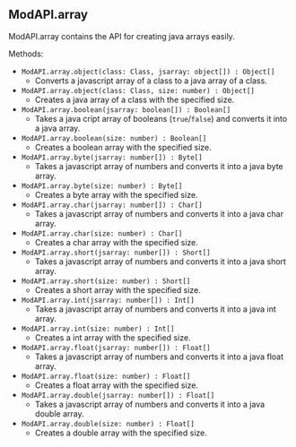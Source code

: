 ## ModAPI.array
ModAPI.array contains the API for creating java arrays easily.

Methods:
- `ModAPI.array.object(class: Class, jsarray: object[]) : Object[]`
    - Converts a javascript array of a class to a java array of a class.
- `ModAPI.array.object(class: Class, size: number) : Object[]`
    - Creates a java array of a class with the specified size.
- `ModAPI.array.boolean(jsarray: boolean[]) : Boolean[]`
    - Takes a java cript array of booleans (`true`/`false`) and converts it into a java array.
- `ModAPI.array.boolean(size: number) : Boolean[]`
    - Creates a boolean array with the specified size.
- `ModAPI.array.byte(jsarray: number[]) : Byte[]`
    - Takes a javascript array of numbers and converts it into a java byte array.
- `ModAPI.array.byte(size: number) : Byte[]`
    - Creates a byte array with the specified size.
- `ModAPI.array.char(jsarray: number[]) : Char[]`
    - Takes a javascript array of numbers and converts it into a java char array.
- `ModAPI.array.char(size: number) : Char[]`
    - Creates a char array with the specified size.
- `ModAPI.array.short(jsarray: number[]) : Short[]`
    - Takes a javascript array of numbers and converts it into a java short array.
- `ModAPI.array.short(size: number) : Short[]`
    - Creates a short array with the specified size.
- `ModAPI.array.int(jsarray: number[]) : Int[]`
    - Takes a javascript array of numbers and converts it into a java int array.
- `ModAPI.array.int(size: number) : Int[]`
    - Creates a int array with the specified size.
- `ModAPI.array.float(jsarray: number[]) : Float[]`
    - Takes a javascript array of numbers and converts it into a java float array.
- `ModAPI.array.float(size: number) : Float[]`
    - Creates a float array with the specified size.
- `ModAPI.array.double(jsarray: number[]) : Float[]`
    - Takes a javascript array of numbers and converts it into a java double array.
- `ModAPI.array.double(size: number) : Float[]`
    - Creates a double array with the specified size.